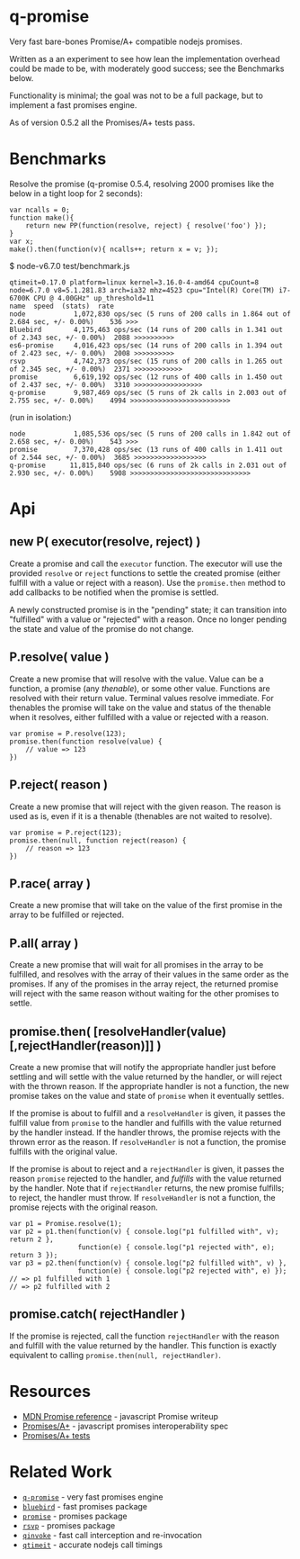 q-promise
=========

Very fast bare-bones Promise/A+ compatible nodejs promises.

Written as a an experiment to see how lean the implementation overhead could be
made to be, with moderately good success; see the Benchmarks below.

Functionality is minimal; the goal was not to be a full package, but
to implement a fast promises engine.

As of version 0.5.2 all the Promises/A+ tests pass.


Benchmarks
==========

Resolve the promise (q-promise 0.5.4, resolving 2000 promises like the below in a
tight loop for 2 seconds):

    var ncalls = 0;
    function make(){
        return new PP(function(resolve, reject) { resolve('foo') });
    }
    var x;
    make().then(function(v){ ncalls++; return x = v; });

$ node-v6.7.0 test/benchmark.js

    qtimeit=0.17.0 platform=linux kernel=3.16.0-4-amd64 cpuCount=8
    node=6.7.0 v8=5.1.281.83 arch=ia32 mhz=4523 cpu="Intel(R) Core(TM) i7-6700K CPU @ 4.00GHz" up_threshold=11
    name  speed  (stats)  rate
    node            1,072,830 ops/sec (5 runs of 200 calls in 1.864 out of 2.684 sec, +/- 0.00%)    536 >>>
    Bluebird        4,175,463 ops/sec (14 runs of 200 calls in 1.341 out of 2.343 sec, +/- 0.00%)  2088 >>>>>>>>>>
    es6-promise     4,016,423 ops/sec (14 runs of 200 calls in 1.394 out of 2.423 sec, +/- 0.00%)  2008 >>>>>>>>>>
    rsvp            4,742,373 ops/sec (15 runs of 200 calls in 1.265 out of 2.345 sec, +/- 0.00%)  2371 >>>>>>>>>>>>
    promise         6,619,192 ops/sec (12 runs of 400 calls in 1.450 out of 2.437 sec, +/- 0.00%)  3310 >>>>>>>>>>>>>>>>>
    q-promise       9,987,469 ops/sec (5 runs of 2k calls in 2.003 out of 2.755 sec, +/- 0.00%)    4994 >>>>>>>>>>>>>>>>>>>>>>>>>

(run in isolation:)

    node            1,085,536 ops/sec (5 runs of 200 calls in 1.842 out of 2.658 sec, +/- 0.00%)    543 >>>
    promise         7,370,428 ops/sec (13 runs of 400 calls in 1.411 out of 2.544 sec, +/- 0.00%)  3685 >>>>>>>>>>>>>>>>>>
    q-promise      11,815,840 ops/sec (6 runs of 2k calls in 2.031 out of 2.930 sec, +/- 0.00%)    5908 >>>>>>>>>>>>>>>>>>>>>>>>>>>>>>


Api
===

## new P( executor(resolve, reject) )

Create a promise and call the `executor` function.  The executor will use the
provided `resolve` or `reject` functions to settle the created promise (either
fulfill with a value or reject with a reason).  Use the `promise.then` method to
add callbacks to be notified when the promise is settled.

A newly constructed promise is in the "pending" state; it can transition into
"fulfilled" with a value or "rejected" with a reason.  Once no longer pending the
state and value of the promise do not change.

## P.resolve( value )

Create a new promise that will resolve with the value.  Value can be a function, a
promise (any _thenable_), or some other value.  Functions are resolved with their return value.
Terminal values resolve immediate.  For thenables the promise will take on the value and status
of the thenable when it resolves, either fulfilled with a value or rejected with a reason.

    var promise = P.resolve(123);
    promise.then(function resolve(value) {
        // value => 123
    })

## P.reject( reason )

Create a new promise that will reject with the given reason.  The reason is used as
is, even if it is a thenable (thenables are not waited to resolve).

    var promise = P.reject(123);
    promise.then(null, function reject(reason) {
        // reason => 123
    })

## P.race( array )

Create a new promise that will take on the value of the first promise in the array
to be fulfilled or rejected.

## P.all( array )

Create a new promise that will wait for all promises in the array to be fulfilled,
and resolves with the array of their values in the same order as the promises.  If
any of the promises in the array reject, the returned promise will reject with the
same reason without waiting for the other promises to settle.

## promise.then( [resolveHandler(value) [,rejectHandler(reason)]] )

Create a new promise that will notify the appropriate handler just before settling and
will settle with the value returned by the handler, or will reject with the thrown
reason.  If the appropriate handler is not a function, the new promise takes on the
value and state of `promise` when it eventually settles.

If the promise is about to fulfill and a `resolveHandler` is given, it passes the
fulfill value from `promise` to the handler and fulfills with the value returned by
the handler instead.  If the handler throws, the promise rejects with the thrown error
as the reason.  If `resolveHandler` is not a function, the promise fulfills with the
original value.

If the promise is about to reject and a `rejectHandler` is given, it passes the reason
`promise` rejected to the handler, and *fulfills* with the value returned by the
handler.  Note that if `rejectHandler` returns, the new promise fulfills; to reject,
the handler must throw.  If `resolveHandler` is not a function, the promise rejects
with the original reason.

    var p1 = Promise.resolve(1);
    var p2 = p1.then(function(v) { console.log("p1 fulfilled with", v); return 2 },
                     function(e) { console.log("p1 rejected with", e); return 3 });
    var p3 = p2.then(function(v) { console.log("p2 fulfilled with", v) },
                     function(e) { console.log("p2 rejected with", e) });
    // => p1 fulfilled with 1
    // => p2 fulfilled with 2

## promise.catch( rejectHandler )

If the promise is rejected, call the function `rejectHandler` with the reason and
fulfill with the value returned by the handler.  This function is exactly equivalent
to calling `promise.then(null, rejectHandler)`.


Resources
=========

- [MDN Promise reference](https://developer.mozilla.org/en-US/docs/Web/JavaScript/Reference/Global_Objects/Promise) - javascript Promise writeup
- [Promises/A+](https://promisesaplus.com/) - javascript promises interoperability spec
- [Promises/A+ tests](https://github.com/promises-aplus/promises-tests)

Related Work
============

- [`q-promise`](https://github.com/andrasq/node-q-promise) - very fast promises engine
- [`bluebird`](https://npmjs.com/package/bluebird) - fast promises package
- [`promise`](https://npmjs.com/package/promise) - promises package
- [`rsvp`](https://npmjs.com/package/rsvp) - promises package
- [`qinvoke`](https://npmjs.com/package/qinvoke) - fast call interception and re-invocation
- [`qtimeit`](https://npmjs.com/package/qtimeit) - accurate nodejs call timings
